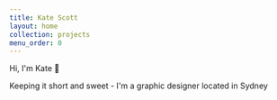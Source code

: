```yaml
---
title: Kate Scott
layout: home
collection: projects
menu_order: 0
---
```



<p>Hi, I'm Kate 👋</p>
<p style="margin-top: 10px;">Keeping it short and sweet - I'm a graphic designer located in Sydney</p>
